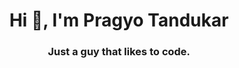 <h1 align="center">Hi 👋, I'm Pragyo Tandukar</h1>
<h3 align="center">Just a guy that likes to code.</h3>



